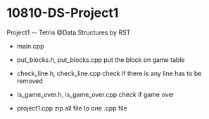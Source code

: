 # 10810-DS-Project1
Project1 -- Tetris @Data Structures by RST

- main.cpp

- put_blocks.h, put_blocks.cpp
  put the block on game table

- check_line.h, check_line.cpp
  check if there is any line has to be removed

- is_game_over.h, is_game_over.cpp
  check if game over

- project1.cpp
  zip all file to one .cpp file
